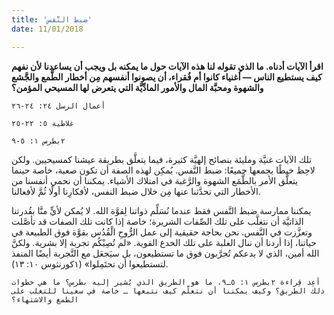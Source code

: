 ```yaml
---
title: 'ضبط النَّفس'
date: 11/01/2018

---
```


**اقرأ الآيات أدناه. ما الذي تقوله لنا هذه الآيات حول ما يمكنه بل ويجب أن يساعدنا لأن نفهم كيف يستطيع الناس — أغنياء كانوا أم فُقراء، أن يصونوا أنفسهم مِن أخطار الطَّمع والجَّشع والشهوة ومحبَّة المال والأمور المادِّيَّة التي يتعرض لها المسيحي المؤمن؟**

`أعمال الرسل ٢٤: ٢٤-٢٦`

`غلاطية ٥: ٢٢-٢٥`

`٢بطرس ١: ٥-٩`

تلك الآيات غنيَّة ومليئة بنصائح إلهيَّة كثيرة، فيما يتعلَّق بطريقة عيشنا كمسيحيين. ولكن لاحِظ خيطًا يجمعها جميعًا: ضبط النَّفس. يُمكِن لهذه الصفة أن تكون صعبة، خاصة حينما يتعلَّق الأمر بالطَّمَع الشهوة والرَّغبة في امتلاك الأشياء. يمكننا أن نحمي أنفسنا من الأخطار التي تحدَّثنا عنها مِن خلال ضبط النفس، لأفكارِنا أولًا ثُمَّ لأفعالنا.

يمكننا ممارسة ضبط النَّفس فقط عندما نُسَلِّم ذواتنا لِقوَّة الله. لا يُمكن لأيٍّ منَّا بقُدرتنا الذاتيَّة أن نتغلَّب على تلك الصِّفات الشريرة؛ خاصة إذا كانت تلك الصفات قد تأصَّلت وتعزَّزت في النَّفس. نحن بحاجة حقيقية إلى عمل الرُّوحِ الْقُدُس بقوَّة فوق الطبيعة في حياتنا، إذا أردنا أن ننال الغلبة على تلك الخدع القوية. «لم تُصِبْكُم تجربة إلا بشرية. ولكنَّ الله أمين، الذي لا يدعكم تُجرَّبون فوق ما تستطيعون، بل سيَجعَل مع التَّجربة أيضًا المنفذ لتستطيعوا أن تحتَمِلوا» (١كورنثوس ١٠: ١٣).

`أعِد قِراءة ٢بطرس ١: ٥ـ٩. ما هو الطريق الذي يُشير إليه بطرس؟ ما هي خطوات ذلك الطريق؟ وكيف يمكننا أن نتعلَّم كيف نتبعها ـ خاصة في سعينا للتغلب على الطمع والاشتهاء؟`